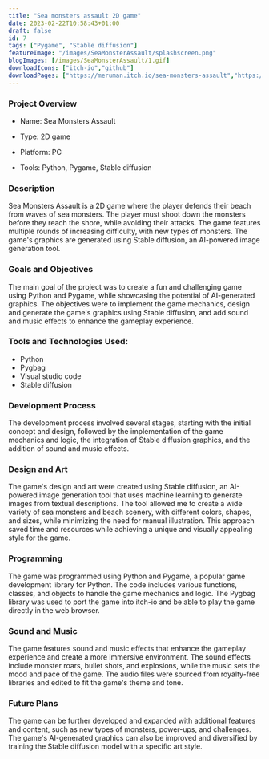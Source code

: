 ```yaml
---
title: "Sea monsters assault 2D game"
date: 2023-02-22T10:58:43+01:00
draft: false
id: 7
tags: ["Pygame", "Stable diffusion"]
featureImage: "/images/SeaMonsterAssault/splashscreen.png"
blogImages: [/images/SeaMonsterAssault/1.gif]
downloadIcons: ["itch-io","github"]
downloadPages: ["https://meruman.itch.io/sea-monsters-assault","https://github.com/Meruman/Pygame-game-dev/tree/main/8.-sea_monsters_assault"]
---
```


### **Project Overview** 

-   Name: Sea Monsters Assault

-   Type: 2D game

-   Platform: PC

-   Tools: Python, Pygame, Stable diffusion

### **Description**

Sea Monsters Assault is a 2D game where the player defends their beach from waves of sea monsters. The player must shoot down the monsters before they reach the shore, while avoiding their attacks. The game features multiple rounds of increasing difficulty, with new types of monsters. The game's graphics are generated using Stable diffusion, an AI-powered image generation tool.
       
### **Goals and Objectives**

The main goal of the project was to create a fun and challenging game using Python and Pygame, while showcasing the potential of AI-generated graphics. The objectives were to implement the game mechanics, design and generate the game's graphics using Stable diffusion, and add sound and music effects to enhance the gameplay experience.

### **Tools and Technologies Used:**

-   Python
-   Pygbag
-   Visual studio code
-   Stable diffusion

### **Development Process**

The development process involved several stages, starting with the initial concept and design, followed by the implementation of the game mechanics and logic, the integration of Stable diffusion graphics, and the addition of sound and music effects.

### **Design and Art**

The game's design and art were created using Stable diffusion, an AI-powered image generation tool that uses machine learning to generate images from textual descriptions. The tool allowed me to create a wide variety of sea monsters and beach scenery, with different colors, shapes, and sizes, while minimizing the need for manual illustration. This approach saved time and resources while achieving a unique and visually appealing style for the game.

### **Programming**

The game was programmed using Python and Pygame, a popular game development library for Python. The code includes various functions, classes, and objects to handle the game mechanics and logic. The Pygbag library was used to port the game into itch-io and be able to play the game directly in the web browser.

### **Sound and Music**

The game features sound and music effects that enhance the gameplay experience and create a more immersive environment. The sound effects include monster roars, bullet shots, and explosions, while the music sets the mood and pace of the game. The audio files were sourced from royalty-free libraries and edited to fit the game's theme and tone.

### **Future Plans**

The game can be further developed and expanded with additional features and content, such as new types of monsters, power-ups, and challenges. The game's AI-generated graphics can also be improved and diversified by training the Stable diffusion model with a specific art style.